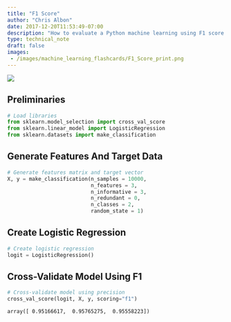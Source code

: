 ```yaml
---
title: "F1 Score"
author: "Chris Albon"
date: 2017-12-20T11:53:49-07:00
description: "How to evaluate a Python machine learning using F1 score."
type: technical_note
draft: false
images:
 - /images/machine_learning_flashcards/F1_Score_print.png
---
```

<a alt="F1 Score" href="https://machinelearningflashcards.com">
    <img src="/images/machine_learning_flashcards/F1_Score_print.png" class="flashcard center-block">
</a>

## Preliminaries


```python
# Load libraries
from sklearn.model_selection import cross_val_score
from sklearn.linear_model import LogisticRegression
from sklearn.datasets import make_classification
```

## Generate Features And Target Data


```python
# Generate features matrix and target vector
X, y = make_classification(n_samples = 10000,
                           n_features = 3,
                           n_informative = 3,
                           n_redundant = 0,
                           n_classes = 2,
                           random_state = 1)
```

## Create Logistic Regression


```python
# Create logistic regression
logit = LogisticRegression()
```

## Cross-Validate Model Using F1


```python
# Cross-validate model using precision
cross_val_score(logit, X, y, scoring="f1")
```




    array([ 0.95166617,  0.95765275,  0.95558223])


